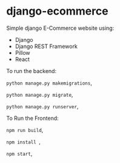 # django-ecommerce

Simple django E-Commerce website using:
  - Django 
  - Django REST Framework
  - Pillow
  - React

To run the backend:

  `python manage.py makemigrations`,
  
  `python manage.py migrate`,
  
  `python manage.py runserver`,
  
To Run the Frontend:

  `npm run build`,
 
  `npm install `,
  
  `npm start`,
